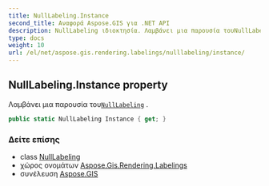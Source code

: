 ```yaml
---
title: NullLabeling.Instance
second_title: Αναφορά Aspose.GIS για .NET API
description: NullLabeling ιδιοκτησία. Λαμβάνει μια παρουσία τουNullLabeling .
type: docs
weight: 10
url: /el/net/aspose.gis.rendering.labelings/nulllabeling/instance/
---
```

## NullLabeling.Instance property

Λαμβάνει μια παρουσία του[`NullLabeling`](../) .

```csharp
public static NullLabeling Instance { get; }
```

### Δείτε επίσης

* class [NullLabeling](../)
* χώρος ονομάτων [Aspose.Gis.Rendering.Labelings](../../nulllabeling/)
* συνέλευση [Aspose.GIS](../../../)


